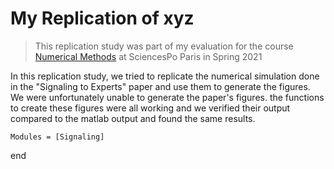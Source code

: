 # My Replication of xyz

> This replication study was part of my evaluation for the course [Numerical Methods](https://floswald.github.io/NumericalMethods/) at SciencesPo Paris in Spring 2021

In this replication study, we tried to replicate the numerical simulation done in the "Signaling to Experts" paper and use them to generate the figures. We were unfortunately unable to generate the paper's figures. the functions to create these figures were all working and we verified their output compared to the matlab output and found the same results.  

```@autodocs
Modules = [Signaling]
```


end
